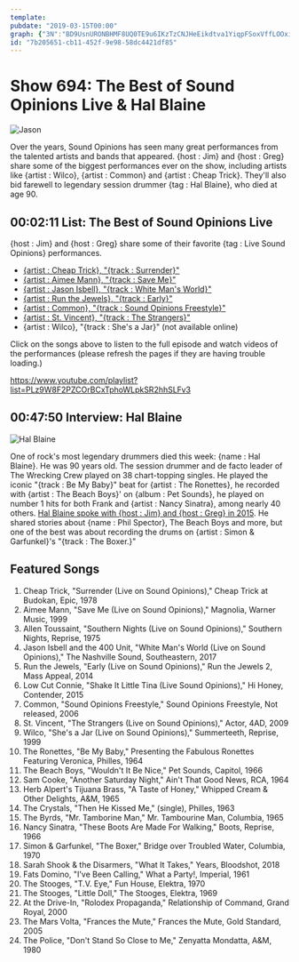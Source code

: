 ```yaml
---
template: 
pubdate: "2019-03-15T00:00"
graph: {"3N":"BD9UsnURONBHMF8UQ0TE9u6IKzTzCNJHeEikdtva1YiqpFSoxVffLOOxidUs","27Q":"BDWwKPWAC48h0ZSBMmFr"}
id: "7b205651-cb11-452f-9e98-58dc4421df85"
---
```






# Show 694: The Best of Sound Opinions Live & Hal Blaine

![Jason](https://static.soundopinions.org/images/2019/jason.png)

Over the years, Sound Opinions has seen many great performances from the talented artists and bands that appeared. {host : Jim} and {host : Greg} share some of the biggest performances ever on the show, including artists like {artist : Wilco}, {artist : Common} and {artist : Cheap Trick}. They'll also bid farewell to legendary session drummer {tag : Hal Blaine}, who died at age 90.



## 00:02:11 List: The Best of Sound Opinions Live

{host : Jim} and {host : Greg} share some of their favorite {tag : Live Sound Opinions} performances.

- [{artist : Cheap Trick}, "{track : Surrender}"](/show/407/)
- [{artist : Aimee Mann}, "{track : Save Me}"](/show/372/)
- [{artist : Jason Isbell}, "{track : White Man's World}"](/show/647/)
- [{artist : Run the Jewels}, "{track : Early}"](/show/481/)
- [{artist : Common}, "{track : Sound Opinions Freestyle}"](/show/26/)
- [{artist : St. Vincent}, "{track : The Strangers}"](/show/189/)
- {artist : Wilco}, "{track : She's a Jar}" (not available online)

Click on the songs above to listen to the full episode and watch videos of the performances (please refresh the pages if they are having trouble loading.)

https://www.youtube.com/playlist?list=PLz9W8F2PZCOrBCxTphoWLpkSR2hhSLFv3



## 00:47:50 Interview: Hal Blaine

![Hal Blaine](https://static.soundopinions.org/assets/694/27Q0.jpg)

One of rock's most legendary drummers died this week: {name : Hal Blaine}. He was 90 years old. The session drummer and de facto leader of The Wrecking Crew played on 38 chart-topping singles. He played the iconic "{track : Be My Baby}" beat for {artist : The Ronettes}, he recorded with {artist : The Beach Boys}' on {album : Pet Sounds}, he played on number 1 hits for both Frank and {artist : Nancy Sinatra}, among nearly 40 others. [Hal Blaine spoke with {host : Jim} and {host : Greg} in 2015](https://www.soundopinions.org/show/488/#halblaine). He shared stories about {name : Phil Spector}, The Beach Boys and more, but one of the best was about recording the drums on {artist : Simon & Garfunkel}'s "{track : The Boxer.}"



## Featured Songs

1. Cheap Trick, "Surrender (Live on Sound Opinions)," Cheap Trick at Budokan, Epic, 1978
2. Aimee Mann, "Save Me (Live on Sound Opinions)," Magnolia, Warner Music, 1999
3. Allen Toussaint, "Southern Nights (Live on Sound Opinions)," Southern Nights, Reprise, 1975
4. Jason Isbell and the 400 Unit, "White Man's World (Live on Sound Opinions)," The Nashville Sound, Southeastern, 2017
5. Run the Jewels, "Early (Live on Sound Opinions)," Run the Jewels 2, Mass Appeal, 2014
6. Low Cut Connie, "Shake It Little Tina (Live Sound Opinions)," Hi Honey, Contender, 2015
7. Common, "Sound Opinions Freestyle," Sound Opinions Freestyle, Not released, 2006
8. St. Vincent, "The Strangers (Live on Sound Opinions)," Actor, 4AD, 2009
9. Wilco, "She's a Jar (Live on Sound Opinions)," Summerteeth, Reprise, 1999
10. The Ronettes, "Be My Baby," Presenting the Fabulous Ronettes Featuring Veronica, Philles, 1964
11. The Beach Boys, "Wouldn't It Be Nice," Pet Sounds, Capitol, 1966
12. Sam Cooke, "Another Saturday Night," Ain't That Good News, RCA, 1964
13. Herb Alpert's Tijuana Brass, "A Taste of Honey," Whipped Cream & Other Delights, A&M, 1965
14. The Crystals, "Then He Kissed Me," (single), Philles, 1963
15. The Byrds, "Mr. Tamborine Man," Mr. Tambourine Man, Columbia, 1965
16. Nancy Sinatra, "These Boots Are Made For Walking," Boots, Reprise, 1966
17. Simon & Garfunkel, "The Boxer," Bridge over Troubled Water, Columbia, 1970
18. Sarah Shook & the Disarmers, "What It Takes," Years, Bloodshot, 2018
19. Fats Domino, "I've Been Calling," What a Party!, Imperial, 1961
20. The Stooges, "T.V. Eye," Fun House, Elektra, 1970
21. The Stooges, "Little Doll," The Stooges, Elektra, 1969
22. At the Drive-In, "Rolodex Propaganda," Relationship of Command, Grand Royal, 2000
23. The Mars Volta, "Frances the Mute," Frances the Mute, Gold Standard, 2005
24. The Police, "Don't Stand So Close to Me," Zenyatta Mondatta, A&M, 1980